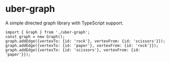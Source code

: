 # uber-graph

A simple directed graph library with TypeScript support.

```JS
import { Graph } from './uber-graph';
const graph = new Graph();
graph.addEdge({vertexTo: {id: 'rock'}, vertexFrom: {id: 'scissors'}});
graph.addEdge({vertexTo: {id: 'paper'}, vertexFrom: {id: 'rock'}});
graph.addEdge({vertexTo: {id: 'scissors'}, vertexFrom: {id: 'paper'}});
```

